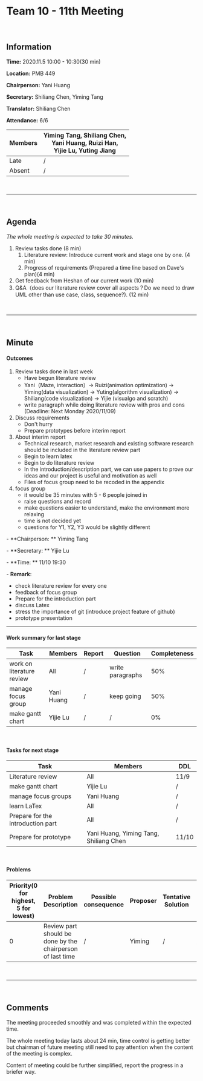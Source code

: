 # Team 10 - 11th Meeting 

<br>

## Information

**Time:**  2020.11.5 10:00 - 10:30(30 min)

**Location:** PMB 449

**Chairperson:**  Yani Huang

**Secretary:**  Shiliang Chen, Yiming Tang

**Translator:** Shiliang Chen

**Attendance:**  6/6

| **Members** | **Yiming Tang, Shiliang Chen, <br>Yani Huang, Ruizi Han, <br>Yijie Lu, Yuting Jiang** |
| ----------- | ------------------------------------------------------------ |
| Late        | /                                                            |
| Absent      | /                                                            |

<br>

------
<br>

## Agenda

*The whole meeting is expected to take 30 minutes.*

1. Review tasks done (8 min)
   1. Literature review: Introduce current work and stage one by one. (4 min)
   2. Progress of requirements (Prepared a time line based on Dave's plan)(4 min)
2. Get feedback from Heshan of our current work (10 min)
3. Q&A（does our literature review cover all aspects？Do we need to draw UML other than use case, class, sequence?). (12 min)

<br>

------

<br>

## Minute

#### Outcomes

1. Review tasks done in last week
   - Have begun literature review
   - Yani（Maze, interaction）→ Ruizi(animation optimization) → Yiming(data visualization) → Yuting(algorithm visualization) → Shiliang(code visualization) → Yijie (visualgo and scratch)
   - write paragraph while doing literature review with pros and cons (Deadline: Next Monday 2020/11/09)
2. Discuss requirements
   - Don't hurry
   - Prepare prototypes before interim report
3. About interim report
   - Technical research, market research and existing software research should be included in the literature review part
   - Begin to learn latex
   - Begin to do literature review
   - In the introduction/description part, we can use papers to prove our ideas and our project is useful and motivation as well
   - Files of focus group need to be recoded in the appendix
4. focus group
   - it would be 35 minutes with 5 - 6 people joined in
   - raise questions and record
   - make questions easier to understand, make the environment more relaxing
   - time is not decided yet
   - questions for Y1, Y2, Y3 would be slightly different


\- **Chairperson: ** Yiming Tang

\- **Secretary: ** Yijie Lu

\- **Time: ** 11/10 19:30 

\- **Remark**:

- check literature review for every one
- feedback of focus group
- Prepare for the introduction part
- discuss Latex
- stress the importance of git (introduce project feature of github)
- prototype presentation

-------


#### Work summary for last stage

| **Task**                  | **Members** | **Report** | **Question**     | **Completeness** |
| ------------------------- | ----------- | ---------- | ---------------- | ---------------- |
| work on literature review | All         | /          | write paragraphs | 50%              |
| manage focus group        | Yani Huang  | /          | keep going       | 50%              |
| make gantt chart          | Yijie Lu    | /          | /                | 0%               |

<br>

#### Tasks for next stage

| **Task**                          | **Members**                            | **DDL** |
| --------------------------------- | -------------------------------------- | ------- |
| Literature review                 | All                                    | 11/9    |
| make gantt chart                  | Yijie Lu                               | /       |
| manage focus groups               | Yani Huang                             | /       |
| learn LaTex                       | All                                    | /       |
| Prepare for the introduction part | All                                    | /       |
| Prepare for prototype             | Yani Huang, Yiming Tang, Shiliang Chen | 11/10   |

<br>

#### Problems

| Priority(0 for highest, 5 for lowest) | **Problem Description**                                    | **Possible consequence** | **Proposer** | **Tentative Solution** | **Expected completion time** |
| ------------------------------------- | ---------------------------------------------------------- | ------------------------ | ------------ | ---------------------- | ---------------------------- |
| 0                                     | Review part should be done by the chairperson of last time | /                        | Yiming       | /                      | /                            |

<br>

-------

<br>

## Comments

The meeting proceeded smoothly and was completed within the expected time.

The whole meeting today lasts about 24 min, time control is getting better but chairman of future meeting still need to pay attention when the content of the meeting is complex.

Content of meeting could be further simplified, report the progress in a briefer way.

